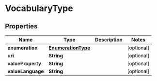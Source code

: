 

# VocabularyType


## Properties

| Name | Type | Description | Notes |
|------------ | ------------- | ------------- | -------------|
|**enumeration** | [**EnumerationType**](EnumerationType.md) |  |  [optional] |
|**uri** | **String** |  |  [optional] |
|**valueProperty** | **String** |  |  [optional] |
|**valueLanguage** | **String** |  |  [optional] |



